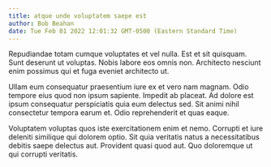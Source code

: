 ```yaml
---
title: atque unde voluptatem saepe est
author: Bob Beahan
date: Tue Feb 01 2022 12:01:32 GMT-0500 (Eastern Standard Time)
---
```

Repudiandae totam cumque voluptates et vel nulla. Est et sit quisquam. Sunt deserunt ut voluptas. Nobis labore eos omnis non. Architecto nesciunt enim possimus qui et fuga eveniet architecto ut.

 Ullam eum consequatur praesentium iure ex et vero nam magnam. Odio tempore eius quod non ipsum sapiente. Impedit ab placeat. Ad dolore est ipsum consequatur perspiciatis quia eum delectus sed. Sit animi nihil consectetur tempora earum et. Odio reprehenderit et quas eaque.

 Voluptatem voluptas quos iste exercitationem enim et nemo. Corrupti et iure deleniti similique qui dolorem optio. Sit quia veritatis natus a necessitatibus debitis saepe delectus aut. Provident quasi quod aut. Quo doloremque ut qui corrupti veritatis.